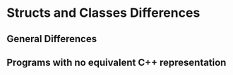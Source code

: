 # Structs and Classes Differences

## General Differences


## Programs with no equivalent C++ representation
